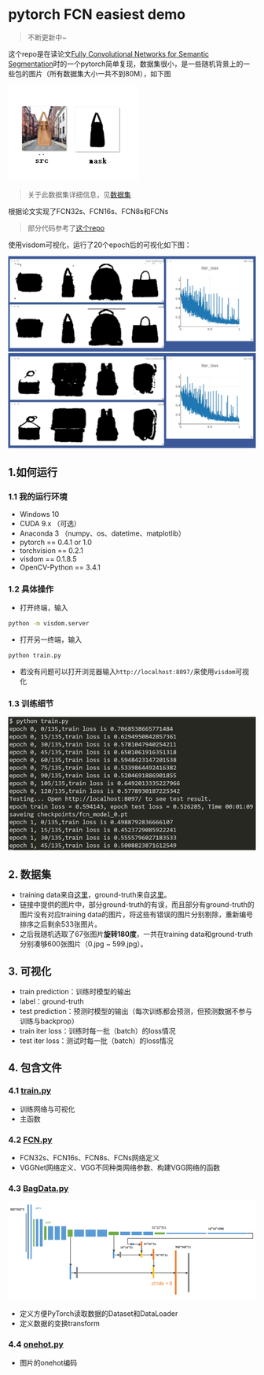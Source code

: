# pytorch FCN easiest demo

> 不断更新中~

这个repo是在读论文[Fully Convolutional Networks for Semantic Segmentation](http://arxiv.org/abs/1411.4038)时的一个pytorch简单复现，数据集很小，是一些随机背景上的一些包的图片（所有数据集大小一共不到80M），如下图

![数据集示意图](assets/task.png)

> 关于此数据集详细信息，见[数据集](#数据集)

根据论文实现了FCN32s、FCN16s、FCN8s和FCNs

>部分代码参考了[这个repo](https://github.com/wkentaro/pytorch-fcn)

使用visdom可视化，运行了20个epoch后的可视化如下图：

![可视化1](assets/vis1.jpg)
![可视化2](assets/vis2.jpg)


## 1.如何运行

### 1.1 我的运行环境

* Windows 10
* CUDA 9.x （可选）
* Anaconda 3 （numpy、os、datetime、matplotlib）
* pytorch == 0.4.1 or 1.0
* torchvision == 0.2.1
* visdom == 0.1.8.5
* OpenCV-Python == 3.4.1

### 1.2 具体操作

* 打开终端，输入
```sh
python -m visdom.server
```
* 打开另一终端，输入
```sh
python train.py
```
* 若没有问题可以打开浏览器输入`http://localhost:8097/`来使用`visdom`可视化

### 1.3 训练细节

![训练细节](assets/train.jpg)

## 2. 数据集

* training data来自[这里](https://github.com/yunlongdong/FCN-pytorch-easiest/tree/master/last)，ground-truth来自[这里](https://github.com/yunlongdong/FCN-pytorch-easiest/tree/master/last_msk)。
* 链接中提供的图片中，部分ground-truth的有误，而且部分有ground-truth的图片没有对应training data的图片，将这些有错误的图片分别剔除，重新编号排序之后剩余533张图片。
* 之后我随机选取了67张图片**旋转180度**，一共在training data和ground-truth分别凑够600张图片（0.jpg ~ 599.jpg）。

## 3. 可视化

* train prediction：训练时模型的输出
* label：ground-truth
* test prediction：预测时模型的输出（每次训练都会预测，但预测数据不参与训练与backprop）
* train iter loss：训练时每一批（batch）的loss情况
* test iter loss：测试时每一批（batch）的loss情况

## 4. 包含文件

### 4.1 [train.py](train.py)

* 训练网络与可视化
* 主函数

### 4.2 [FCN.py](FCN.py)

* FCN32s、FCN16s、FCN8s、FCNs网络定义
* VGGNet网络定义、VGG不同种类网络参数、构建VGG网络的函数
### 4.3 [BagData.py](BagData.py)
![网络结构](assets/structuralNet.png)
* 定义方便PyTorch读取数据的Dataset和DataLoader
* 定义数据的变换transform

### 4.4 [onehot.py](onehot.py)

* 图片的onehot编码
